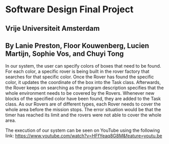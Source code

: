 # Software Design Final Project
## Vrije Universiteit Amsterdam
## By Lanie Preston, Floor Kouwenberg, Lucien Martijn, Sophie Vos, and Chuyi Tong

In our system, the user can specify colors of boxes that need to be found. For each color, a specific rover 
is being built in the rover factory that searches for that specific color. Once the Rover has found the specific color, 
it updates the coordinate of the box into the Task class. Afterwards, the Rover keeps on searching as the program description 
specifies that the whole environment needs to be covered by the Rovers. Whenever new blocks of the specified color have been 
found, they are added to the Task class. As our Rovers are of different types, each Rover needs to cover the whole area 
before the mission stops. The error situation would be that the timer has reached its limit and the rovers were not able to 
cover the whole area.

The execution of our system can be seen on YouTube using the following link:
https://www.youtube.com/watch?v=HFfYeaq8G8M&feature=youtu.be
